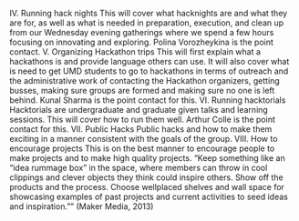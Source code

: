 IV.	Running hack nights
This will cover what hacknights are and what they are for, as well as what is needed in preparation, execution, and clean up from our Wednesday evening gatherings where we spend a few hours focusing on innovating and exploring. Polina Vorozheykina is the point contact.
V.	Organizing Hackathon trips
This will first explain what a hackathons is and provide language others can use. It will also cover what is need to get UMD students to go to hackathons in terms of outreach and the administrative work of contacting the Hackathon organizers, getting busses, making sure groups are formed and making sure no one is left behind.  Kunal Sharma is the point contact for this.
VI.	Running hacktorials
Hacktorials are undergraduate and graduate given talks and learning sessions. This will cover how to run them well. Arthur Colle is the point contact for this. 
VII.	Public Hacks
Public hacks and how to make them exciting in a manner consistent with the goals of the group.
VIII.	How to encourage projects
This is on the best manner to encourage people to make projects and to make high quality projects.
“Keep something like an “idea rummage box” in the space, where members can throw in cool clippings and clever objects they think could inspire others. Show off the products and the process. Choose wellplaced shelves and wall space for showcasing examples of past projects and current activities to seed ideas and inspiration.”” (Maker Media, 2013)
